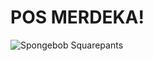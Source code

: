 # POS MERDEKA!

![Spongebob Squarepants](https://awesomeocean.com/wp-content/uploads/2016/04/spongebob-squarepants-say-it-with-gif-7.gif)